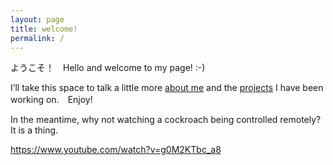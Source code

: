 ```yaml
---
layout: page
title: welcome!
permalink: /
---
```


ようこそ！　Hello and welcome to my page! :-)

I’ll take this space to talk a little more [about me](/who-am-i) and the [projects](/what-have-you-done) I have been working on.　Enjoy!

In the meantime, why not watching a cockroach being controlled remotely?
It is a thing.

https://www.youtube.com/watch?v=g0M2KTbc_a8